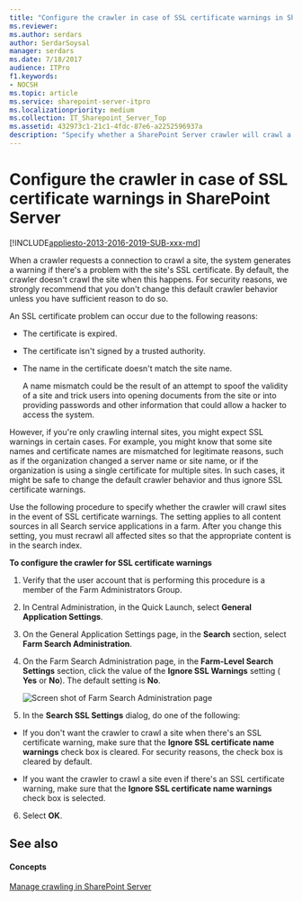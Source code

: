 ```yaml
---
title: "Configure the crawler in case of SSL certificate warnings in SharePoint Server"
ms.reviewer: 
ms.author: serdars
author: SerdarSoysal
manager: serdars
ms.date: 7/18/2017
audience: ITPro
f1.keywords:
- NOCSH
ms.topic: article
ms.service: sharepoint-server-itpro
ms.localizationpriority: medium
ms.collection: IT_Sharepoint_Server_Top
ms.assetid: 432973c1-21c1-4fdc-87e6-a2252596937a
description: "Specify whether a SharePoint Server crawler will crawl a site if there's a problem with the site's Secure Sockets Layer (SSL) certificate."
---
```


# Configure the crawler in case of SSL certificate warnings in SharePoint Server

[!INCLUDE[appliesto-2013-2016-2019-SUB-xxx-md](../includes/appliesto-2013-2016-2019-SUB-xxx-md.md)]
  
When a crawler requests a connection to crawl a site, the system generates a warning if there's a problem with the site's SSL certificate. By default, the crawler doesn't crawl the site when this happens. For security reasons, we strongly recommend that you don't change this default crawler behavior unless you have sufficient reason to do so.
  
An SSL certificate problem can occur due to the following reasons:
  
- The certificate is expired.
    
- The certificate isn't signed by a trusted authority.
    
- The name in the certificate doesn't match the site name.
    
    A name mismatch could be the result of an attempt to spoof the validity of a site and trick users into opening documents from the site or into providing passwords and other information that could allow a hacker to access the system.
    
However, if you're only crawling internal sites, you might expect SSL warnings in certain cases. For example, you might know that some site names and certificate names are mismatched for legitimate reasons, such as if the organization changed a server name or site name, or if the organization is using a single certificate for multiple sites. In such cases, it might be safe to change the default crawler behavior and thus ignore SSL certificate warnings.
  
Use the following procedure to specify whether the crawler will crawl sites in the event of SSL certificate warnings. The setting applies to all content sources in all Search service applications in a farm. After you change this setting, you must recrawl all affected sites so that the appropriate content is in the search index.
  
**To configure the crawler for SSL certificate warnings**
  
1. Verify that the user account that is performing this procedure is a member of the Farm Administrators Group.
    
2. In Central Administration, in the Quick Launch, select **General Application Settings**.
    
3. On the General Application Settings page, in the **Search** section, select **Farm Search Administration**.
    
4. On the Farm Search Administration page, in the **Farm-Level Search Settings** section, click the value of the **Ignore SSL Warnings** setting ( **Yes** or **No**). The default setting is **No**.
    
     ![Screen shot of Farm Search Administration page](../media/SSL_certificate_warning_for_crawling.gif)
  
5. In the **Search SSL Settings** dialog, do one of the following: 
    
  - If you don't want the crawler to crawl a site when there's an SSL certificate warning, make sure that the **Ignore SSL certificate name warnings** check box is cleared. For security reasons, the check box is cleared by default. 
    
  - If you want the crawler to crawl a site even if there's an SSL certificate warning, make sure that the **Ignore SSL certificate name warnings** check box is selected. 
    
6. Select **OK**.
    
## See also

#### Concepts

[Manage crawling in SharePoint Server](manage-crawling.md)

